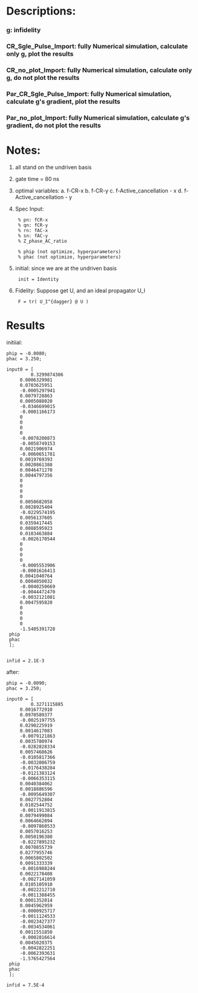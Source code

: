 # Descriptions:

### g: infidelity

### CR_Sgle_Pulse_Import: fully Numerical simulation, calculate only g, plot the results

### CR_no_plot_Import: fully Numerical simulation, calculate only g, do not plot the results

### Par_CR_Sgle_Pulse_Import: fully Numerical simulation, calculate  g's gradient, plot the results

### Par_no_plot_Import: fully Numerical simulation, calculate  g's gradient, do not plot the results

# Notes:
1. all stand on the undriven basis
2. gate time = 80 ns
3. optimal variables: 
a. f-CR-x
b. f-CR-y
c. f-Active_cancellation - x
d. f-Active_cancellation - y

4. Spec
Input:

        % pn: fCR-x
        % qn: fCR-y
        % rn: fAC-x
        % sn: fAC-y
        % Z_phase_AC_ratio

        % phip (not optimize, hyperparameters)
        % phac (not optimize, hyperparameters)

5. initial:
    since we are at the undriven basis
    
        init = Identity
    
6. Fidelity:
    Suppose get U, and an ideal propagator U_I
    
        F = tr( U_I^{dagger} @ U )


# Results

initiial:

    phip = -0.0080;
    phac = 3.250;

    input0 = [    
             0.3299874306
         0.0006329981
         0.0703625951
         -0.0005297941
         0.0079728863
         0.0005088020
         -0.0346699015
         -0.0001166173
         0
         0
         0
         0
         -0.0078200873
         -0.0058749153
         0.0021906974
         -0.0060651781
         0.0019769393
         0.0020861388
         0.0046471270
         0.0044797356
         0
         0
         0
         0
         0.0050682058
         0.0028925404
         -0.0229574195
         0.0056137605
         0.0359417445
         0.0088595923
         0.0103463884
         -0.0026170544
         0
         0
         0
         0
         -0.0005553906
         -0.0001616413
         0.0041040764
         0.0004050032
         -0.0040250669
         -0.0044472470
         -0.0032121081
         0.0047595820
         0
         0
         0
         0
         -1.5405391728
     phip
     phac
     ];


    infid = 2.1E-3


after:

    phip = -0.0090;
    phac = 3.250;

    input0 = [    
             0.3271115885
         0.0016772910
         0.0970589377
         -0.0025197755
         0.0290225919
         0.0014617083
         -0.0079121863
         0.0035780974
         -0.0282828334
         0.0057468626
         -0.0105817366
         -0.0032086759
         -0.0176438284
         -0.0121383124
         -0.0066353115
         0.0040384062
         0.0018886596
         -0.0095649307
         0.0027752804
         0.0102544752
         -0.0011913815
         0.0079499084
         0.0064662094
         -0.0097860533
         0.0057016253
         0.0050196380
         -0.0227895232
         0.0070855739
         0.0277955746
         0.0065802502
         0.0091333339
         -0.0016988244
         0.0022178408
         -0.0027141059
         0.0105105910
         -0.0022212710
         -0.0011388455
         0.0001352014
         0.0045962959
         -0.0000925717
         -0.0011124533
         -0.0023427377
         -0.0034534061
         0.0011551850
         -0.0002816614
         0.0045020375
         -0.0042822251
         -0.0062393631
         -1.5765427564
     phip
     phac
     ];

    infid = 7.5E-4
